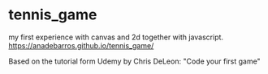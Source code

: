 
# tennis_game
my first experience with canvas and 2d together with javascript.
https://anadebarros.github.io/tennis_game/

Based on the tutorial form Udemy by Chris DeLeon: "Code your first game"
